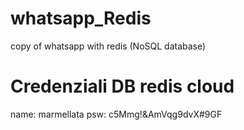# whatsapp_Redis
copy of whatsapp with redis (NoSQL database)
# Credenziali DB redis cloud
name: marmellata
psw: c5Mmg!&AmVqg9dvX#9GF
